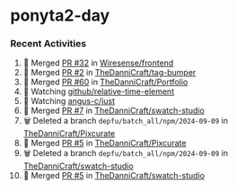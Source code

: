 # ponyta2-day

### Recent Activities
<!--START_SECTION:activity-->
1. 🔀 Merged [PR #32](https://github.com/Wiresense/frontend/pull/32) in [Wiresense/frontend](https://github.com/Wiresense/frontend)
2. 🔀 Merged [PR #2](https://github.com/TheDanniCraft/tag-bumper/pull/2) in [TheDanniCraft/tag-bumper](https://github.com/TheDanniCraft/tag-bumper)
3. 🔀 Merged [PR #60](https://github.com/TheDanniCraft/Portfolio/pull/60) in [TheDanniCraft/Portfolio](https://github.com/TheDanniCraft/Portfolio)
4. 🔔 Watching [github/relative-time-element](https://github.com/github/relative-time-element)
5. 🔔 Watching [angus-c/just](https://github.com/angus-c/just)
6. 🔀 Merged [PR #7](https://github.com/TheDanniCraft/swatch-studio/pull/7) in [TheDanniCraft/swatch-studio](https://github.com/TheDanniCraft/swatch-studio)
7. 🗑️ Deleted a branch `depfu/batch_all/npm/2024-09-09` in [TheDanniCraft/Pixcurate](https://github.com/TheDanniCraft/Pixcurate)
8. 🔀 Merged [PR #5](https://github.com/TheDanniCraft/Pixcurate/pull/5) in [TheDanniCraft/Pixcurate](https://github.com/TheDanniCraft/Pixcurate)
9. 🗑️ Deleted a branch `depfu/batch_all/npm/2024-09-09` in [TheDanniCraft/swatch-studio](https://github.com/TheDanniCraft/swatch-studio)
10. 🔀 Merged [PR #5](https://github.com/TheDanniCraft/swatch-studio/pull/5) in [TheDanniCraft/swatch-studio](https://github.com/TheDanniCraft/swatch-studio)
<!--END_SECTION:activity-->
